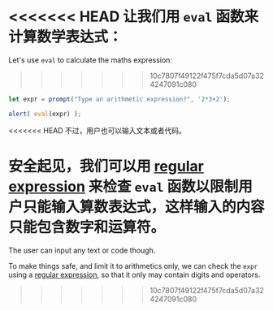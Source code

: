 <<<<<<< HEAD
让我们用 `eval` 函数来计算数学表达式：
=======
Let's use `eval` to calculate the maths expression:
>>>>>>> 10c7807f49122f475f7cda5d07a324247091c080

```js demo run
let expr = prompt("Type an arithmetic expression?", '2*3+2');

alert( eval(expr) );
```

<<<<<<< HEAD
不过，用户也可以输入文本或者代码。

安全起见，我们可以用 [regular expression](info:regular-expressions) 来检查 `eval` 函数以限制用户只能输入算数表达式，这样输入的内容只能包含数字和运算符。
=======
The user can input any text or code though.

To make things safe, and limit it to arithmetics only, we can check the `expr` using a [regular expression](info:regular-expressions), so that it only may contain digits and operators.
>>>>>>> 10c7807f49122f475f7cda5d07a324247091c080
